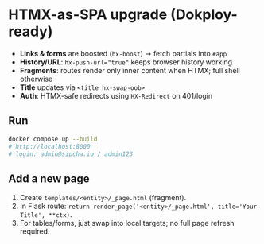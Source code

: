 # HTMX-as-SPA upgrade (Dokploy-ready)

- **Links & forms** are boosted (`hx-boost`) → fetch partials into `#app`
- **History/URL**: `hx-push-url="true"` keeps browser history working
- **Fragments**: routes render only inner content when HTMX; full shell otherwise
- **Title** updates via `<title hx-swap-oob>`
- **Auth**: HTMX-safe redirects using `HX-Redirect` on 401/login

## Run
```bash
docker compose up --build
# http://localhost:8000
# login: admin@sipcha.io / admin123
```

## Add a new page
1. Create `templates/<entity>/_page.html` (fragment).
2. In Flask route: `return render_page('<entity>/_page.html', title='Your Title', **ctx)`.
3. For tables/forms, just swap into local targets; no full page refresh required.
